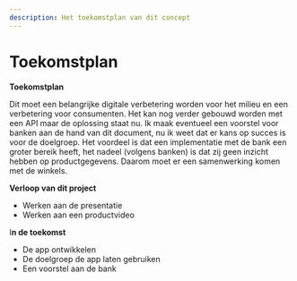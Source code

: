 ```yaml
---
description: Het toekomstplan van dit concept
---
```


# Toekomstplan

**Toekomstplan**&#x20;

Dit moet een belangrijke digitale verbetering worden voor het milieu en een verbetering voor consumenten. Het kan nog verder gebouwd worden met een API maar de oplossing staat nu. Ik maak eventueel een voorstel voor banken aan de hand van dit document, nu ik weet dat er kans op succes is voor de doelgroep. Het voordeel is dat een implementatie met de bank een groter bereik heeft, het nadeel (volgens banken) is dat zij geen inzicht hebben op productgegevens. Daarom moet er een samenwerking komen met de winkels.&#x20;

**Verloop van dit project**

* Werken aan de presentatie
* Werken aan een productvideo

I**n de toekomst**

* De app ontwikkelen
* De doelgroep de app laten gebruiken
* Een voorstel aan de bank
